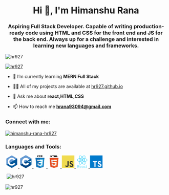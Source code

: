 <h1 align="center">Hi 👋, I'm Himanshu Rana</h1>
<h3 align="center">Aspiring Full Stack Developer. Capable of writing production-ready code using HTML and CSS for the front end and JS for the back end. Always up for a challenge and interested in learning new languages and frameworks.</h3>

<p align="left"> <img src="https://komarev.com/ghpvc/?username=hr927&label=Profile%20views&color=0e75b6&style=flat" alt="hr927" /> </p>

<p align="left"> <a href="https://github.com/ryo-ma/github-profile-trophy"><img src="https://github-profile-trophy.vercel.app/?username=hr927" alt="hr927" /></a> </p>

- 🌱 I’m currently learning **MERN Full Stack**

- 👨‍💻 All of my projects are available at [hr927.github.io](hr927.github.io)

- 💬 Ask me about **react,HTML,CSS**

- 📫 How to reach me **hrana93094@gmail.com**

<h3 align="left">Connect with me:</h3>
<p align="left">
<a href="https://linkedin.com/in/himanshu-rana-hr927" target="blank"><img align="center" src="https://raw.githubusercontent.com/rahuldkjain/github-profile-readme-generator/master/src/images/icons/Social/linked-in-alt.svg" alt="himanshu-rana-hr927" height="30" width="40" /></a>
</p>

<h3 align="left">Languages and Tools:</h3>
<p align="left"> <a href="https://www.cprogramming.com/" target="_blank" rel="noreferrer"> <img src="https://raw.githubusercontent.com/devicons/devicon/master/icons/c/c-original.svg" alt="c" width="40" height="40"/> </a> <a href="https://www.w3schools.com/cpp/" target="_blank" rel="noreferrer"> <img src="https://raw.githubusercontent.com/devicons/devicon/master/icons/cplusplus/cplusplus-original.svg" alt="cplusplus" width="40" height="40"/> </a> <a href="https://www.w3schools.com/css/" target="_blank" rel="noreferrer"> <img src="https://raw.githubusercontent.com/devicons/devicon/master/icons/css3/css3-original-wordmark.svg" alt="css3" width="40" height="40"/> </a> <a href="https://www.w3.org/html/" target="_blank" rel="noreferrer"> <img src="https://raw.githubusercontent.com/devicons/devicon/master/icons/html5/html5-original-wordmark.svg" alt="html5" width="40" height="40"/> </a> <a href="https://developer.mozilla.org/en-US/docs/Web/JavaScript" target="_blank" rel="noreferrer"> <img src="https://raw.githubusercontent.com/devicons/devicon/master/icons/javascript/javascript-original.svg" alt="javascript" width="40" height="40"/> </a> <a href="https://reactjs.org/" target="_blank" rel="noreferrer"> <img src="https://raw.githubusercontent.com/devicons/devicon/master/icons/react/react-original-wordmark.svg" alt="react" width="40" height="40"/> </a> <a href="https://www.typescriptlang.org/" target="_blank" rel="noreferrer"> <img src="https://raw.githubusercontent.com/devicons/devicon/master/icons/typescript/typescript-original.svg" alt="typescript" width="40" height="40"/> </a> </p>

<p>&nbsp;<img align="center" src="https://github-readme-stats.vercel.app/api?username=hr927&show_icons=true&locale=en" alt="hr927" /></p>

<p><img align="center" src="https://github-readme-streak-stats.herokuapp.com/?user=hr927&" alt="hr927" /></p>
